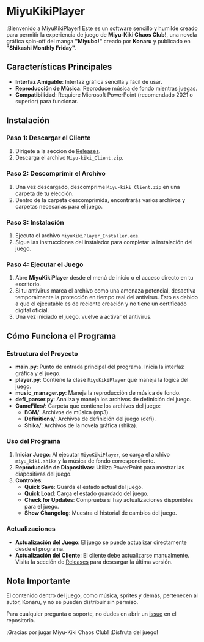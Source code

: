 # MiyuKikiPlayer

¡Bienvenido a MiyuKikiPlayer! Este es un software sencillo y humilde creado para permitir la experiencia de juego de **Miyu-Kiki Chaos Club!**, una novela gráfica spin-off del manga **"Miyubo!"** creado por **Konaru** y publicado en **"Shikashi Monthly Friday"**.

## Características Principales

- **Interfaz Amigable**: Interfaz gráfica sencilla y fácil de usar.
- **Reproducción de Música**: Reproduce música de fondo mientras juegas.
- **Compatibilidad**: Requiere Microsoft PowerPoint (recomendado 2021 o superior) para funcionar.

## Instalación

### Paso 1: Descargar el Cliente

1. Dirígete a la sección de [Releases](https://github.com/Konaruchan/Miyu-Kiki-Player/releases).
2. Descarga el archivo `Miyu-kiki_Client.zip`.

### Paso 2: Descomprimir el Archivo

1. Una vez descargado, descomprime `Miyu-kiki_Client.zip` en una carpeta de tu elección.
2. Dentro de la carpeta descomprimida, encontrarás varios archivos y carpetas necesarias para el juego.

### Paso 3: Instalación

1. Ejecuta el archivo `MiyuKikiPlayer_Installer.exe`.
2. Sigue las instrucciones del instalador para completar la instalación del juego.

### Paso 4: Ejecutar el Juego

1. Abre **MiyuKikiPlayer** desde el menú de inicio o el acceso directo en tu escritorio.
2. Si tu antivirus marca el archivo como una amenaza potencial, desactiva temporalmente la protección en tiempo real del antivirus. Esto es debido a que el ejecutable es de reciente creación y no tiene un certificado digital oficial.
3. Una vez iniciado el juego, vuelve a activar el antivirus.

## Cómo Funciona el Programa

### Estructura del Proyecto

- **main.py**: Punto de entrada principal del programa. Inicia la interfaz gráfica y el juego.
- **player.py**: Contiene la clase `MiyuKikiPlayer` que maneja la lógica del juego.
- **music_manager.py**: Maneja la reproducción de música de fondo.
- **defi_parser.py**: Analiza y maneja los archivos de definición del juego.
- **GameFiles/**: Carpeta que contiene los archivos del juego:
  - **BGM/**: Archivos de música (mp3).
  - **Definitions/**: Archivos de definición del juego (defi).
  - **Shika/**: Archivos de la novela gráfica (shika).

### Uso del Programa

1. **Iniciar Juego**: Al ejecutar `MiyuKikiPlayer`, se carga el archivo `miyu_kiki.shika` y la música de fondo correspondiente.
2. **Reproducción de Diapositivas**: Utiliza PowerPoint para mostrar las diapositivas del juego.
3. **Controles**:
   - **Quick Save**: Guarda el estado actual del juego.
   - **Quick Load**: Carga el estado guardado del juego.
   - **Check for Updates**: Comprueba si hay actualizaciones disponibles para el juego.
   - **Show Changelog**: Muestra el historial de cambios del juego.

### Actualizaciones

- **Actualización del Juego**: El juego se puede actualizar directamente desde el programa.
- **Actualización del Cliente**: El cliente debe actualizarse manualmente. Visita la sección de [Releases](https://github.com/Konaruchan/Miyu-Kiki-Player/releases) para descargar la última versión.

## Nota Importante

El contenido dentro del juego, como música, sprites y demás, pertenecen al autor, Konaru, y no se pueden distribuir sin permiso.

Para cualquier pregunta o soporte, no dudes en abrir un [issue](https://github.com/Konaruchan/Miyu-Kiki-Player/issues) en el repositorio.

¡Gracias por jugar Miyu-Kiki Chaos Club! ¡Disfruta del juego!

